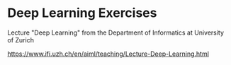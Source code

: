   # Deep Learning Exercises

Lecture "Deep Learning" from the Department of Informatics at University of Zurich

https://www.ifi.uzh.ch/en/aiml/teaching/Lecture-Deep-Learning.html
